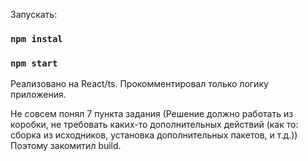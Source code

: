 Запускать:
### `npm instal`
### `npm start`

Реализовано на React/ts.
Прокомментировал только логику приложения.

Не совсем понял 7 пункта задания 
(Решение должно работать из коробки, не требовать каких-то дополнительных действий (как то: сборка из исходников, установка дополнительных пакетов, и т.д.)) 
Поэтому закомитил build.
